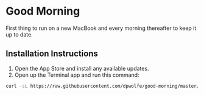 # Good Morning

First thing to run on a new MacBook and every morning thereafter to keep it up to date.

## Installation Instructions

1. Open the App Store and install any available updates.
1. Open up the Terminal app and run this command:

```sh
curl -sL https://raw.githubusercontent.com/dpwolfe/good-morning/master/good-morning.sh | sh
```
